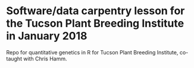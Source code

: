 # Software/data carpentry lesson for the Tucson Plant Breeding Institute in January 2018

Repo for quantitative genetics in R for Tucson Plant Breeding Institute, co-taught with Chris Hamm. 
